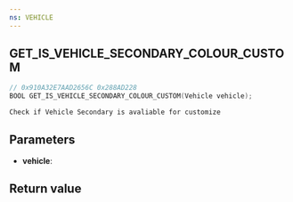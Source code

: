 ```yaml
---
ns: VEHICLE
---
```

## GET_IS_VEHICLE_SECONDARY_COLOUR_CUSTOM

```c
// 0x910A32E7AAD2656C 0x288AD228
BOOL GET_IS_VEHICLE_SECONDARY_COLOUR_CUSTOM(Vehicle vehicle);
```

```
Check if Vehicle Secondary is avaliable for customize  
```

## Parameters
* **vehicle**: 

## Return value
